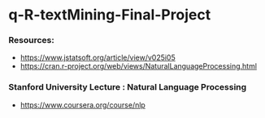 # q-R-textMining-Final-Project


### Resources:
 - https://www.jstatsoft.org/article/view/v025i05
 - https://cran.r-project.org/web/views/NaturalLanguageProcessing.html
 
 
### Stanford University Lecture : Natural Language Processing
 - https://www.coursera.org/course/nlp
